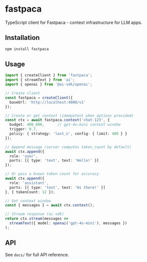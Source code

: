 # fastpaca

TypeScript client for Fastpaca - context infrastructure for LLM apps.

## Installation

```bash
npm install fastpaca
```

## Usage

```typescript
import { createClient } from 'fastpaca';
import { streamText } from 'ai';
import { openai } from '@ai-sdk/openai';

// Create client
const fastpaca = createClient({
  baseUrl: 'http://localhost:4000/v1'
});

// Create or get context (idempotent when options provided)
const ctx = await fastpaca.context('chat-123', {
  budget: 400_000,      // gpt-4o-mini context window
  trigger: 0.7,
  policy: { strategy: 'last_n', config: { limit: 400 } }
});

// Append message (server computes token_count by default)
await ctx.append({
  role: 'user',
  parts: [{ type: 'text', text: 'Hello!' }]
});

// Or pass a known token count for accuracy
await ctx.append({
  role: 'assistant',
  parts: [{ type: 'text', text: 'Hi there!' }]
}, { tokenCount: 12 });

// Get context window
const { messages } = await ctx.context();

// Stream response (ai-sdk)
return ctx.stream(messages =>
  streamText({ model: openai('gpt-4o-mini'), messages })
);
```

## API

See `docs/` for full API reference.

